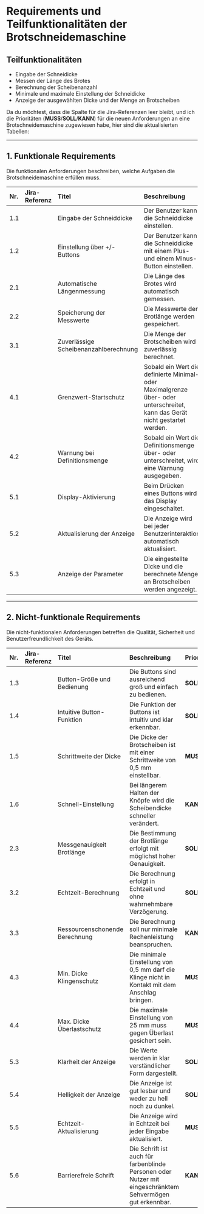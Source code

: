 # Requirements und Teilfunktionalitäten der Brotschneidemaschine

## Teilfunktionalitäten

* Eingabe der Schneidicke
* Messen der Länge des Brotes
* Berechnung der Scheibenanzahl
* Minimale und maximale Einstellung der Schneidicke
* Anzeige der ausgewählten Dicke und der Menge an Brotscheiben

Da du möchtest, dass die Spalte für die Jira-Referenzen leer bleibt, und ich die Prioritäten (**MUSS**/**SOLL**/**KANN**) für die neuen Anforderungen an eine Brotschneidemaschine zugewiesen habe, hier sind die aktualisierten Tabellen:

---

## 1. Funktionale Requirements

Die funktionalen Anforderungen beschreiben, welche Aufgaben die Brotschneidemaschine erfüllen muss.

| Nr. | Jira-Referenz | Titel | Beschreibung | Priorität |
| :--- | :--- | :--- | :--- | :--- |
| 1.1 | | Eingabe der Schneiddicke | Der Benutzer kann die Schneiddicke einstellen. | **MUSS** |
| 1.2 | | Einstellung über +/- Buttons | Der Benutzer kann die Schneiddicke mit einem Plus- und einem Minus-Button einstellen. | **SOLL** |
| 2.1 | | Automatische Längenmessung | Die Länge des Brotes wird automatisch gemessen. | **MUSS** |
| 2.2 | | Speicherung der Messwerte | Die Messwerte der Brotlänge werden gespeichert. | **KANN** |
| 3.1 | | Zuverlässige Scheibenanzahlberechnung | Die Menge der Brotscheiben wird zuverlässig berechnet. | **MUSS** |
| 4.1 | | Grenzwert-Startschutz | Sobald ein Wert die definierte Minimal- oder Maximalgrenze über- oder unterschreitet, kann das Gerät nicht gestartet werden. | **MUSS** |
| 4.2 | | Warnung bei Definitionsmenge | Sobald ein Wert die Definitionsmenge über- oder unterschreitet, wird eine Warnung ausgegeben. | **SOLL** |
| 5.1 | | Display-Aktivierung | Beim Drücken eines Buttons wird das Display eingeschaltet. | **SOLL** |
| 5.2 | | Aktualisierung der Anzeige | Die Anzeige wird bei jeder Benutzerinteraktion automatisch aktualisiert. | **MUSS** |
| 5.3 | | Anzeige der Parameter | Die eingestellte Dicke und die berechnete Menge an Brotscheiben werden angezeigt. | **MUSS** |

---

## 2. Nicht-funktionale Requirements

Die nicht-funktionalen Anforderungen betreffen die Qualität, Sicherheit und Benutzerfreundlichkeit des Geräts.

| Nr. | Jira-Referenz | Titel | Beschreibung | Priorität |
| :--- | :--- | :--- | :--- | :--- |
| 1.3 | | Button-Größe und Bedienung | Die Buttons sind ausreichend groß und einfach zu bedienen. | **SOLL** |
| 1.4 | | Intuitive Button-Funktion | Die Funktion der Buttons ist intuitiv und klar erkennbar. | **SOLL** |
| 1.5 | | Schrittweite der Dicke | Die Dicke der Brotscheiben ist mit einer Schrittweite von 0,5 mm einstellbar. | **MUSS** |
| 1.6 | | Schnell-Einstellung | Bei längerem Halten der Knöpfe wird die Scheibendicke schneller verändert. | **KANN** |
| 2.3 | | Messgenauigkeit Brotlänge | Die Bestimmung der Brotlänge erfolgt mit möglichst hoher Genauigkeit. | **SOLL** |
| 3.2 | | Echtzeit-Berechnung | Die Berechnung erfolgt in Echtzeit und ohne wahrnehmbare Verzögerung. | **SOLL** |
| 3.3 | | Ressourcenschonende Berechnung | Die Berechnung soll nur minimale Rechenleistung beanspruchen. | **KANN** |
| 4.3 | | Min. Dicke Klingenschutz | Die minimale Einstellung von 0,5 mm darf die Klinge nicht in Kontakt mit dem Anschlag bringen. | **MUSS** |
| 4.4 | | Max. Dicke Überlastschutz | Die maximale Einstellung von 25 mm muss gegen Überlast gesichert sein. | **MUSS** |
| 5.3 | | Klarheit der Anzeige | Die Werte werden in klar verständlicher Form dargestellt. | **SOLL** |
| 5.4 | | Helligkeit der Anzeige | Die Anzeige ist gut lesbar und weder zu hell noch zu dunkel. | **SOLL** |
| 5.5 | | Echtzeit-Aktualisierung | Die Anzeige wird in Echtzeit bei jeder Eingabe aktualisiert. | **MUSS** |
| 5.6 | | Barrierefreie Schrift | Die Schrift ist auch für farbenblinde Personen oder Nutzer mit eingeschränktem Sehvermögen gut erkennbar. | **KANN** |
